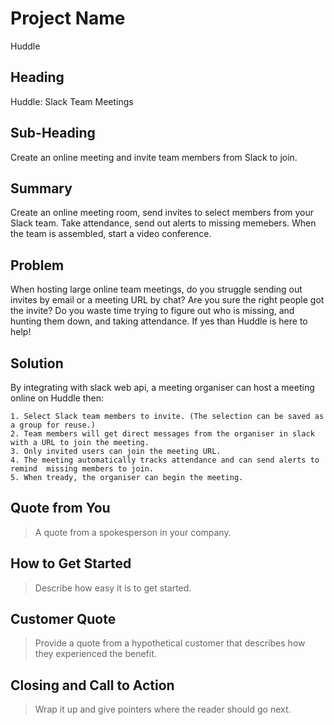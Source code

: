 # Project Name #

  Huddle

## Heading ##

  Huddle: Slack Team Meetings

## Sub-Heading ##

  Create an online meeting and invite team members from Slack to join.

## Summary ##

  Create an online meeting room, send invites to select members from your Slack team. Take attendance, send out alerts to missing memebers. When the team is assembled, start a video conference.

## Problem ##

  When hosting large online team meetings, do you struggle sending out invites by email or a meeting URL by chat? Are you sure the right people got the invite? Do you waste time trying to figure out who is missing, and hunting them down, and taking attendance. If yes than Huddle is here to help!

## Solution ##

  By integrating with slack web api, a meeting organiser can host a meeting online on Huddle then:

    1. Select Slack team members to invite. (The selection can be saved as a group for reuse.)
    2. Team members will get direct messages from the organiser in slack with a URL to join the meeting.
    3. Only invited users can join the meeting URL.
    4. The meeting automatically tracks attendance and can send alerts to remind  missing members to join.
    5. When tready, the organiser can begin the meeting.

## Quote from You ##
  > A quote from a spokesperson in your company.

## How to Get Started ##
  > Describe how easy it is to get started.

## Customer Quote ##
  > Provide a quote from a hypothetical customer that describes how they experienced the benefit.

## Closing and Call to Action ##
  > Wrap it up and give pointers where the reader should go next.
